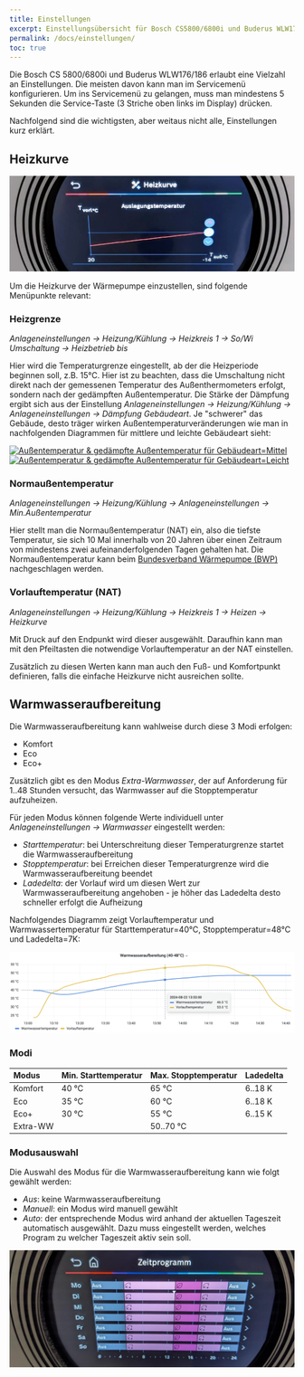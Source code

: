 ```yaml
---
title: Einstellungen
excerpt: Einstellungsübersicht für Bosch CS5800/6800i und Buderus WLW176/186 Wärmepumpen, inkl. Heizkurve, Warmwasseraufbereitung, ...
permalink: /docs/einstellungen/
toc: true
---
```


Die Bosch CS 5800/6800i und Buderus WLW176/186 erlaubt eine Vielzahl an Einstellungen. Die meisten davon kann man im Servicemenü konfigurieren.
Um ins Servicemenü zu gelangen, muss man mindestens 5 Sekunden die Service-Taste (3 Striche oben links im Display) drücken.

Nachfolgend sind die wichtigsten, aber weitaus nicht alle, Einstellungen kurz erklärt.

## Heizkurve

[![Endpunkteinstellung der Heizkurve](/assets/images/Einstellung-Heizkurvenendpunkt.jpg)](/assets/images/Einstellung-Heizkurvenendpunkt.jpg)

Um die Heizkurve der Wärmepumpe einzustellen, sind folgende Menüpunkte relevant:

### Heizgrenze

_Anlageneinstellungen &rarr; Heizung/Kühlung &rarr; Heizkreis&nbsp;1 &rarr; So/Wi Umschaltung &rarr; Heizbetrieb&nbsp;bis_

Hier wird die Temperaturgrenze eingestellt, ab der die Heizperiode beginnen soll, z.B. 15°C.
Hier ist zu beachten, dass die Umschaltung nicht direkt nach der gemessenen Temperatur des Außenthermometers erfolgt, sondern nach der gedämpften Außentemperatur.
Die Stärke der Dämpfung ergibt sich aus der Einstellung _Anlageneinstellungen &rarr; Heizung/Kühlung &rarr; Anlageneinstellungen &rarr; Dämpfung&nbsp;Gebäudeart_.
Je "schwerer" das Gebäude, desto träger wirken Außentemperaturveränderungen wie man in nachfolgenden Diagrammen für mittlere und leichte Gebäudeart sieht:

[![Außentemperatur & gedämpfte Außentemperatur für Gebäudeart=Mittel](/assets/images/Einstellung-GebäudeartMittel.png)](/assets/images/Einstellung-GebäudeartMittel.png)
[![Außentemperatur & gedämpfte Außentemperatur für Gebäudeart=Leicht](/assets/images/Einstellung-GebäudeartLeicht.png)](/assets/images/Einstellung-GebäudeartLeicht.png)

### Normaußentemperatur

_Anlageneinstellungen &rarr; Heizung/Kühlung &rarr; Anlageneinstellungen &rarr; Min.Außentemperatur_

Hier stellt man die Normaußentemperatur (NAT) ein, also die tiefste Temperatur, sie sich 10 Mal innerhalb von 20 Jahren über einen Zeitraum von mindestens zwei aufeinanderfolgenden Tagen gehalten hat. Die Normaußentemperatur kann beim [Bundesverband Wärmepumpe (BWP)](https://www.waermepumpe.de/normen-technik/klimakarte/) nachgeschlagen werden.

### Vorlauftemperatur (NAT)

_Anlageneinstellungen &rarr; Heizung/Kühlung &rarr; Heizkreis&nbsp;1 &rarr; Heizen &rarr; Heizkurve_

Mit Druck auf den Endpunkt wird dieser ausgewählt. Daraufhin kann man mit den Pfeiltasten die notwendige Vorlauftemperatur an der NAT einstellen.

Zusätzlich zu diesen Werten kann man auch den Fuß- und Komfortpunkt definieren, falls die einfache Heizkurve nicht ausreichen sollte.

## Warmwasseraufbereitung

Die Warmwasseraufbereitung kann wahlweise durch diese 3 Modi erfolgen:

- Komfort
- Eco
- Eco+

Zusätzlich gibt es den Modus _Extra-Warmwasser_, der auf Anforderung für 1..48 Stunden versucht, das Warmwasser auf die Stopptemperatur aufzuheizen.

Für jeden Modus können folgende Werte individuell unter _Anlageneinstellungen &rarr; Warmwasser_ eingestellt werden:

- _Starttemperatur_: bei Unterschreitung dieser Temperaturgrenze startet die Warmwasseraufbereitung
- _Stopptemperatur_: bei Erreichen dieser Temperaturgrenze wird die Warmwasseraufbereitung beendet
- _Ladedelta_: der Vorlauf wird um diesen Wert zur Warmwasseraufbereitung angehoben - je höher das Ladedelta desto schneller erfolgt die Aufheizung

Nachfolgendes Diagramm zeigt Vorlauftemperatur und Warmwassertemperatur für Starttemperatur=40°C, Stopptemperatur=48°C und Ladedelta=7K:

[![Warmwassertemperatur & Vorlauftemperatur](/assets/images/Einstellung-Warmwasseraufbereitung.png)](/assets/images/Einstellung-Warmwasseraufbereitung.png)

### Modi

| Modus    | Min. Starttemperatur | Max. Stopptemperatur | Ladedelta |
| :------- | :------------------- | :------------------- | :-------- |
| Komfort  | 40 °C                | 65 °C                | 6..18 K   |
| Eco      | 35 °C                | 60 °C                | 6..18 K   |
| Eco+     | 30 °C                | 55 °C                | 6..15 K   |
| Extra-WW |                      | 50..70 °C            |           |

### Modusauswahl

Die Auswahl des Modus für die Warmwasseraufbereitung kann wie folgt gewählt werden:

- _Aus_: keine Warmwasseraufbereitung
- _Manuell_: ein Modus wird manuell gewählt
- _Auto_: der entsprechende Modus wird anhand der aktuellen Tageszeit automatisch ausgewählt.
  Dazu muss eingestellt werden, welches Program zu welcher Tageszeit aktiv sein soll.

[![Zeitprogramm am UI-800](/assets/images/UI800-Zeitprogramm.jpg)](/assets/images/UI800-Zeitprogramm.jpg)
